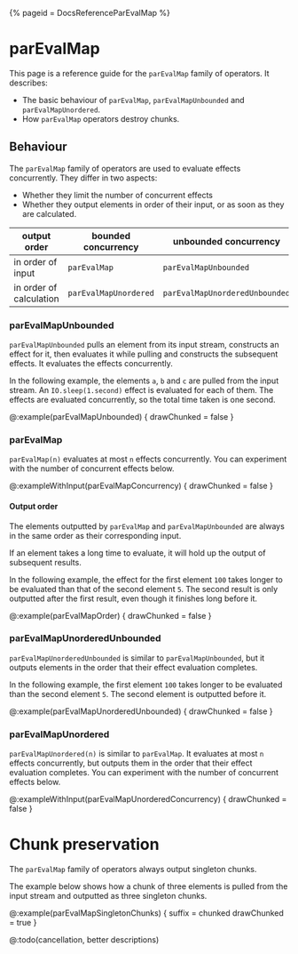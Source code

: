 {%
  pageid = DocsReferenceParEvalMap
%}

# parEvalMap

This page is a reference guide for the `parEvalMap` family of operators. It describes:

 - The basic behaviour of `parEvalMap`, `parEvalMapUnbounded` and `parEvalMapUnordered`.
 - How `parEvalMap` operators destroy chunks.

## Behaviour

The `parEvalMap` family of operators are used to evaluate effects concurrently. They differ in two aspects:

 - Whether they limit the number of concurrent effects
 - Whether they output elements in order of their input, or as soon as they are calculated.

| output order            | bounded concurrency   | unbounded concurrency          |
|-------------------------|-----------------------|--------------------------------|
| in order of input       | `parEvalMap`          | `parEvalMapUnbounded`          |
| in order of calculation | `parEvalMapUnordered` | `parEvalMapUnorderedUnbounded` |

### parEvalMapUnbounded

`parEvalMapUnbounded` pulls an element from its input stream, constructs an effect for it, then evaluates it while pulling and constructs the subsequent effects. It evaluates the effects concurrently. 

In the following example, the elements `a`, `b` and `c` are pulled from the input stream. An `IO.sleep(1.second)` effect is evaluated for each of them. The effects are evaluated concurrently, so the total time taken is one second.

@:example(parEvalMapUnbounded) {
  drawChunked = false
}

### parEvalMap

`parEvalMap(n)` evaluates at most `n` effects concurrently. You can experiment with the number of concurrent effects below.

@:exampleWithInput(parEvalMapConcurrency) {
  drawChunked = false
}

#### Output order

The elements outputted by `parEvalMap` and `parEvalMapUnbounded` are always in the same order as their corresponding input. 

If an element takes a long time to evaluate, it will hold up the output of subsequent results.

In the following example, the effect for the first element `100` takes longer to be evaluated than that of the second element `5`. The second result is only outputted after the first result, even though it finishes long before it.

@:example(parEvalMapOrder) {
  drawChunked = false
}


### parEvalMapUnorderedUnbounded

`parEvalMapUnorderedUnbounded` is similar to `parEvalMapUnbounded`, but it outputs elements in the order that their effect evaluation completes.

In the following example, the first element `100` takes longer to be evaluated than the second element `5`. The second element is outputted before it.

@:example(parEvalMapUnorderedUnbounded) {
  drawChunked = false
}

### parEvalMapUnordered

`parEvalMapUnordered(n)` is similar to `parEvalMap`. It evaluates at most `n` effects concurrently, but outputs them in the order that their effect evaluation completes. You can experiment with the number of concurrent effects below.

@:exampleWithInput(parEvalMapUnorderedConcurrency) {
  drawChunked = false
}


# Chunk preservation

The `parEvalMap` family of operators always output singleton chunks.

The example below shows how a chunk of three elements is pulled from the input stream and outputted as three singleton chunks.

@:example(parEvalMapSingletonChunks) {
  suffix = chunked
  drawChunked = true
}

@:todo(cancellation, better descriptions)
